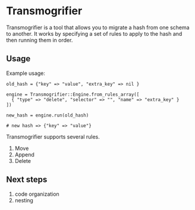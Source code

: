 # Transmogrifier

Transmogrifier is a tool that allows you to migrate a hash from one schema to another. It works by specifying a set of rules to apply to the hash and then running them in order.

## Usage
Example usage:
```
old_hash = {"key" => "value", "extra_key" => nil }

engine = Transmogrifier::Engine.from_rules_array([
  { "type" => "delete", "selector" => "", "name" => "extra_key" }
])

new_hash = engine.run(old_hash)

# new hash => {"key" => "value"}
```

Transmogrifier supports several rules.

1. Move
2. Append
3. Delete

## Next steps
1. code organization
2. nesting
